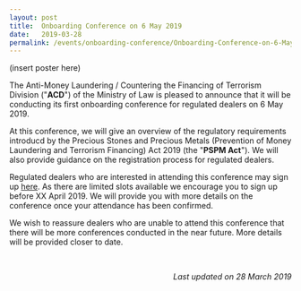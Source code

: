 ```yaml
---
layout: post
title:  Onboarding Conference on 6 May 2019
date:   2019-03-28
permalink: /events/onboarding-conference/Onboarding-Conference-on-6-May-2019
---
```


(insert poster here)

The Anti-Money Laundering / Countering the Financing of Terrorism Division ("**ACD**") of the Ministry of Law is pleased to announce that it will be conducting its first onboarding conference for regulated dealers on 6 May 2019.


At this conference, we will give an overview of the regulatory requirements introducd by the Precious Stones and Precious Metals (Prevention of Money Laundering and Terrorism Financing) Act 2019 (the "**PSPM Act**"). We will also provide guidance on the registration process for regulated dealers.


Regulated dealers who are interested in attending this conference may sign up [here](formsgURL). As there are limited slots available  we encourage you to sign up before XX April 2019. We will provide you with more details on the conference once your attendance has been confirmed.


We wish to reassure dealers who are unable to attend this conference that there will be more conferences conducted in the near future. More details will be provided closer to date.

<br>

<p align = "right"><i>Last updated on 28 March 2019</i></p>

